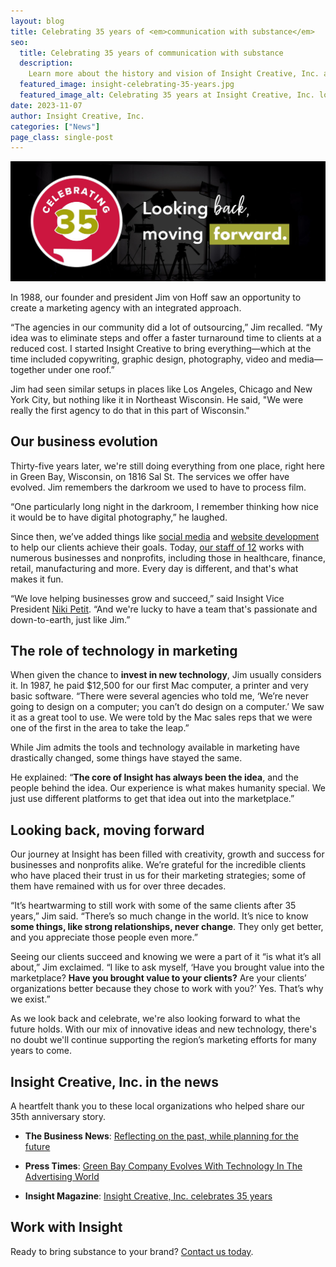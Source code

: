 ```yaml
---
layout: blog
title: Celebrating 35 years of <em>communication with substance</em>
seo:
  title: Celebrating 35 years of communication with substance
  description:
    Learn more about the history and vision of Insight Creative, Inc. as our company celebrates 35 years of communication with substance.
  featured_image: insight-celebrating-35-years.jpg
  featured_image_alt: Celebrating 35 years at Insight Creative, Inc. looking back, moving forward.
date: 2023-11-07
author: Insight Creative, Inc.
categories: ["News"]
page_class: single-post
---
```


![Celebrating 35 years at Insight Creative, Inc. looking back, moving forward.](insight-celebrating-35-years.jpg)

In 1988, our founder and president Jim von Hoff saw an opportunity to create a marketing agency with an integrated approach. 

“The agencies in our community did a lot of outsourcing,” Jim recalled. “My idea was to eliminate steps and offer a faster turnaround time to clients at a reduced cost. I started Insight Creative to bring everything—which at the time included copywriting, graphic design, photography, video and media—together under one roof.”

Jim had seen similar setups in places like Los Angeles, Chicago and New York City, but nothing like it in Northeast Wisconsin. He said, "We were really the first agency to do that in this part of Wisconsin."

## Our business evolution

Thirty-five years later, we're still doing everything from one place, right here in Green Bay, Wisconsin, on 1816 Sal St. The services we offer have evolved. Jim remembers the darkroom we used to have to process film. 

“One particularly long night in the darkroom, I remember thinking how nice it would be to have digital photography,” he laughed.

Since then, we’ve added things like [social media](/services/copywriting-services/) and [website development](/services/web-design-development-services/) to help our clients achieve their goals. Today, [our staff of 12](/about/) works with numerous businesses and nonprofits, including those in healthcare, finance, retail, manufacturing and more. Every day is different, and that's what makes it fun. 

“We love helping businesses grow and succeed,” said Insight Vice President [Niki Petit](/about/niki-petit/). “And we're lucky to have a team that's passionate and down-to-earth, just like Jim.”

## The role of technology in marketing

When given the chance to **invest in new technology**, Jim usually considers it. In 1987, he paid $12,500 for our first Mac computer, a printer and very basic software. “There were several agencies who told me, ‘We’re never going to design on a computer; you can’t do design on a computer.’ We saw it as a great tool to use. We were told by the Mac sales reps that we were one of the first in the area to take the leap.”

While Jim admits the tools and technology available in marketing have drastically changed, some things have stayed the same. 

He explained: “**The core of Insight has always been the idea**, and the people behind the idea. Our experience is what makes humanity special. We just use different platforms to get that idea out into the marketplace.”

## Looking back, moving forward

Our journey at Insight has been filled with creativity, growth and success for businesses and nonprofits alike. We’re grateful for the incredible clients who have placed their trust in us for their marketing strategies; some of them have remained with us for over three decades. 

“It’s heartwarming to still work with some of the same clients after 35 years,” Jim said. “There’s so much change in the world. It’s nice to know **some things, like strong relationships, never change**. They only get better, and you appreciate those people even more.”

Seeing our clients succeed and knowing we were a part of it “is what it’s all about,” Jim exclaimed. “I like to ask myself, ‘Have you brought value into the marketplace? **Have you brought value to your clients?** Are your clients’ organizations better because they chose to work with you?’ Yes. That’s why we exist.”

As we look back and celebrate, we're also looking forward to what the future holds. With our mix of innovative ideas and new technology, there's no doubt we'll continue supporting the region’s marketing efforts for many years to come.

## Insight Creative, Inc. in the news

A heartfelt thank you to these local organizations who helped share our 35th anniversary story.

- **The Business News**: [Reflecting on the past, while planning for the future](https://thebusinessnews.com/article/reflecting-on-the-past-while-planning-for-the-future)

- **Press Times**: [Green Bay Company Evolves With Technology In The Advertising World](https://gopresstimes.com/2023/07/12/green-bay-company-evolves-with-technology-in-the-advertising-world/)

- **Insight Magazine**: [Insight Creative, Inc. celebrates 35 years](https://www.insightonbusiness.com/special/anniversaries/insight-creative-inc-celebrates-35-years/article_066ce9e6-9e7a-11ed-addf-1391e2914877.html) 

## Work with Insight

Ready to bring substance to your brand? [Contact us today](/contact/).
